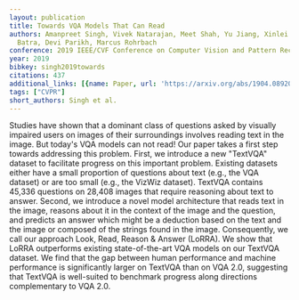 ```yaml
---
layout: publication
title: Towards VQA Models That Can Read
authors: Amanpreet Singh, Vivek Natarajan, Meet Shah, Yu Jiang, Xinlei Chen, Dhruv
  Batra, Devi Parikh, Marcus Rohrbach
conference: 2019 IEEE/CVF Conference on Computer Vision and Pattern Recognition (CVPR)
year: 2019
bibkey: singh2019towards
citations: 437
additional_links: [{name: Paper, url: 'https://arxiv.org/abs/1904.08920'}]
tags: ["CVPR"]
short_authors: Singh et al.
---
```

Studies have shown that a dominant class of questions asked by visually
impaired users on images of their surroundings involves reading text in the
image. But today's VQA models can not read! Our paper takes a first step
towards addressing this problem. First, we introduce a new "TextVQA" dataset to
facilitate progress on this important problem. Existing datasets either have a
small proportion of questions about text (e.g., the VQA dataset) or are too
small (e.g., the VizWiz dataset). TextVQA contains 45,336 questions on 28,408
images that require reasoning about text to answer. Second, we introduce a
novel model architecture that reads text in the image, reasons about it in the
context of the image and the question, and predicts an answer which might be a
deduction based on the text and the image or composed of the strings found in
the image. Consequently, we call our approach Look, Read, Reason & Answer
(LoRRA). We show that LoRRA outperforms existing state-of-the-art VQA models on
our TextVQA dataset. We find that the gap between human performance and machine
performance is significantly larger on TextVQA than on VQA 2.0, suggesting that
TextVQA is well-suited to benchmark progress along directions complementary to
VQA 2.0.
